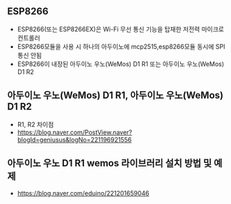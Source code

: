 ## ESP8266
- ESP8266(또는 ESP8266EX)은 Wi-Fi 무선 통신 기능을 탑재한 저전력 마이크로컨트롤러
- ESP8266모듈을 사용 시 하나의 아두이노에 mcp2515,esp8266모듈 동시에 SPI통신 안됨
- ESP8266이 내장된 아두이노 우노(WeMos) D1 R1 또는 아두이노 우노(WeMos) D1 R2
  
## 아두이노 우노(WeMos) D1 R1, 아두이노 우노(WeMos) D1 R2

- R1, R2 차이점
- https://blog.naver.com/PostView.naver?blogId=geniusus&logNo=221196921556

## 아두이노 우노 D1 R1 wemos 라이브러리 설치 방법 및 예제
- https://blog.naver.com/eduino/221201659046
